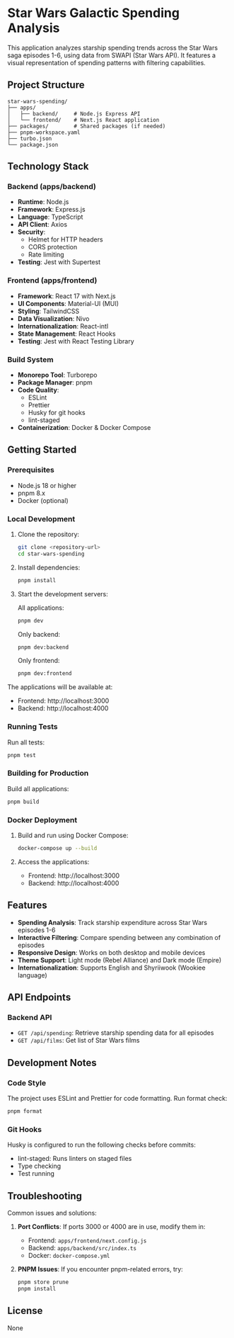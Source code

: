 # Star Wars Galactic Spending Analysis

This application analyzes starship spending trends across the Star Wars saga episodes 1-6, using data from SWAPI (Star Wars API). It features a visual representation of spending patterns with filtering capabilities.

## Project Structure

```
star-wars-spending/
├── apps/
│   ├── backend/     # Node.js Express API
│   └── frontend/    # Next.js React application
├── packages/        # Shared packages (if needed)
├── pnpm-workspace.yaml
├── turbo.json
└── package.json
```

## Technology Stack

### Backend (apps/backend)

- **Runtime**: Node.js
- **Framework**: Express.js
- **Language**: TypeScript
- **API Client**: Axios
- **Security**:
  - Helmet for HTTP headers
  - CORS protection
  - Rate limiting
- **Testing**: Jest with Supertest

### Frontend (apps/frontend)

- **Framework**: React 17 with Next.js
- **UI Components**: Material-UI (MUI)
- **Styling**: TailwindCSS
- **Data Visualization**: Nivo
- **Internationalization**: React-intl
- **State Management**: React Hooks
- **Testing**: Jest with React Testing Library

### Build System

- **Monorepo Tool**: Turborepo
- **Package Manager**: pnpm
- **Code Quality**:
  - ESLint
  - Prettier
  - Husky for git hooks
  - lint-staged
- **Containerization**: Docker & Docker Compose

## Getting Started

### Prerequisites

- Node.js 18 or higher
- pnpm 8.x
- Docker (optional)

### Local Development

1. Clone the repository:

   ```bash
   git clone <repository-url>
   cd star-wars-spending
   ```

2. Install dependencies:

   ```bash
   pnpm install
   ```

3. Start the development servers:

   All applications:

   ```bash
   pnpm dev
   ```

   Only backend:

   ```bash
   pnpm dev:backend
   ```

   Only frontend:

   ```bash
   pnpm dev:frontend
   ```

The applications will be available at:

- Frontend: http://localhost:3000
- Backend: http://localhost:4000

### Running Tests

Run all tests:

```bash
pnpm test
```

### Building for Production

Build all applications:

```bash
pnpm build
```

### Docker Deployment

1. Build and run using Docker Compose:

   ```bash
   docker-compose up --build
   ```

2. Access the applications:
   - Frontend: http://localhost:3000
   - Backend: http://localhost:4000

## Features

- **Spending Analysis**: Track starship expenditure across Star Wars episodes 1-6
- **Interactive Filtering**: Compare spending between any combination of episodes
- **Responsive Design**: Works on both desktop and mobile devices
- **Theme Support**: Light mode (Rebel Alliance) and Dark mode (Empire)
- **Internationalization**: Supports English and Shyriiwook (Wookiee language)

## API Endpoints

### Backend API

- `GET /api/spending`: Retrieve starship spending data for all episodes
- `GET /api/films`: Get list of Star Wars films

## Development Notes

### Code Style

The project uses ESLint and Prettier for code formatting. Run format check:

```bash
pnpm format
```

### Git Hooks

Husky is configured to run the following checks before commits:

- lint-staged: Runs linters on staged files
- Type checking
- Test running

## Troubleshooting

Common issues and solutions:

1. **Port Conflicts**: If ports 3000 or 4000 are in use, modify them in:

   - Frontend: `apps/frontend/next.config.js`
   - Backend: `apps/backend/src/index.ts`
   - Docker: `docker-compose.yml`

2. **PNPM Issues**: If you encounter pnpm-related errors, try:
   ```bash
   pnpm store prune
   pnpm install
   ```

## License

None
